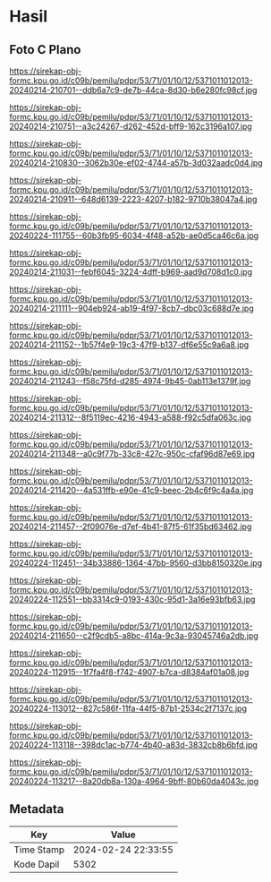 # Hasil

## Foto C Plano

https://sirekap-obj-formc.kpu.go.id/c09b/pemilu/pdpr/53/71/01/10/12/5371011012013-20240214-210701--ddb6a7c9-de7b-44ca-8d30-b6e280fc98cf.jpg

https://sirekap-obj-formc.kpu.go.id/c09b/pemilu/pdpr/53/71/01/10/12/5371011012013-20240214-210751--a3c24267-d262-452d-bff9-162c3196a107.jpg

https://sirekap-obj-formc.kpu.go.id/c09b/pemilu/pdpr/53/71/01/10/12/5371011012013-20240214-210830--3062b30e-ef02-4744-a57b-3d032aadc0d4.jpg

https://sirekap-obj-formc.kpu.go.id/c09b/pemilu/pdpr/53/71/01/10/12/5371011012013-20240214-210911--648d6139-2223-4207-b182-9710b38047a4.jpg

https://sirekap-obj-formc.kpu.go.id/c09b/pemilu/pdpr/53/71/01/10/12/5371011012013-20240224-111755--60b3fb95-6034-4f48-a52b-ae0d5ca46c6a.jpg

https://sirekap-obj-formc.kpu.go.id/c09b/pemilu/pdpr/53/71/01/10/12/5371011012013-20240214-211031--febf6045-3224-4dff-b969-aad9d708d1c0.jpg

https://sirekap-obj-formc.kpu.go.id/c09b/pemilu/pdpr/53/71/01/10/12/5371011012013-20240214-211111--904eb924-ab19-4f97-8cb7-dbc03c688d7e.jpg

https://sirekap-obj-formc.kpu.go.id/c09b/pemilu/pdpr/53/71/01/10/12/5371011012013-20240214-211152--1b57f4e9-19c3-47f9-b137-df6e55c9a6a8.jpg

https://sirekap-obj-formc.kpu.go.id/c09b/pemilu/pdpr/53/71/01/10/12/5371011012013-20240214-211243--f58c75fd-d285-4974-9b45-0ab113e1379f.jpg

https://sirekap-obj-formc.kpu.go.id/c09b/pemilu/pdpr/53/71/01/10/12/5371011012013-20240214-211312--8f5119ec-4216-4943-a588-f92c5dfa063c.jpg

https://sirekap-obj-formc.kpu.go.id/c09b/pemilu/pdpr/53/71/01/10/12/5371011012013-20240214-211348--a0c9f77b-33c8-427c-950c-cfaf96d87e69.jpg

https://sirekap-obj-formc.kpu.go.id/c09b/pemilu/pdpr/53/71/01/10/12/5371011012013-20240214-211420--4a531ffb-e90e-41c9-beec-2b4c6f9c4a4a.jpg

https://sirekap-obj-formc.kpu.go.id/c09b/pemilu/pdpr/53/71/01/10/12/5371011012013-20240214-211457--2f09076e-d7ef-4b41-87f5-61f35bd63462.jpg

https://sirekap-obj-formc.kpu.go.id/c09b/pemilu/pdpr/53/71/01/10/12/5371011012013-20240224-112451--34b33886-1364-47bb-9560-d3bb8150320e.jpg

https://sirekap-obj-formc.kpu.go.id/c09b/pemilu/pdpr/53/71/01/10/12/5371011012013-20240224-112551--bb3314c9-0193-430c-95d1-3a16e93bfb63.jpg

https://sirekap-obj-formc.kpu.go.id/c09b/pemilu/pdpr/53/71/01/10/12/5371011012013-20240214-211650--c2f9cdb5-a8bc-414a-9c3a-93045746a2db.jpg

https://sirekap-obj-formc.kpu.go.id/c09b/pemilu/pdpr/53/71/01/10/12/5371011012013-20240224-112915--1f7fa4f8-f742-4907-b7ca-d8384af01a08.jpg

https://sirekap-obj-formc.kpu.go.id/c09b/pemilu/pdpr/53/71/01/10/12/5371011012013-20240224-113012--827c586f-11fa-44f5-87b1-2534c2f7137c.jpg

https://sirekap-obj-formc.kpu.go.id/c09b/pemilu/pdpr/53/71/01/10/12/5371011012013-20240224-113118--398dc1ac-b774-4b40-a83d-3832cb8b6bfd.jpg

https://sirekap-obj-formc.kpu.go.id/c09b/pemilu/pdpr/53/71/01/10/12/5371011012013-20240224-113217--8a20db8a-130a-4964-9bff-80b60da4043c.jpg


## Metadata

| Key        | Value               |
| ---------- | ------------------- |
| Time Stamp | 2024-02-24 22:33:55 |
| Kode Dapil | 5302                |



